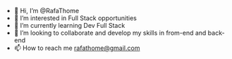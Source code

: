 - 👋 Hi, I’m @RafaThome
- 👀 I’m interested in Full Stack opportunities 
- 🌱 I’m currently learning Dev Full Stack
- 💞️ I’m looking to collaborate and develop my skills in from-end and back-end
- 📫 How to reach me rafathome@gmail.com

<!---
RafaThome/RafaThome is a ✨ special ✨ repository because its `README.md` (this file) appears on your GitHub profile.
You can click the Preview link to take a look at your changes.
--->
